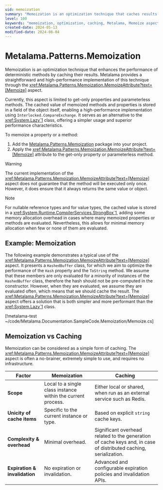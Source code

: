 ```yaml
---
uid: memoization
summary: "Memoization is an optimization technique that caches results of deterministic methods to enhance performance. The technique is implemented through the Memoize aspect in Metalama, offering a simple and high-performance solution compared to the System.Lazy class."
level: 100
keywords: "memoization, optimization, caching, Metalama, Memoize aspect, high-performance caching, System.Lazy alternative, .NET"
created-date: 2024-05-13
modified-date: 2024-08-04
---
```


# Metalama.Patterns.Memoization

Memoization is an optimization technique that enhances the performance of deterministic methods by caching their results. Metalama provides a straightforward and high-performance implementation of this technique through the <xref:Metalama.Patterns.Memoization.MemoizeAttribute?text=[Memoize]> aspect.

Currently, this aspect is limited to get-only properties and parameterless methods. The cached value of memoized methods and properties is stored in a field of the object itself, enabling a high-performance implementation using `Interlocked.CompareExchange`. It serves as an alternative to the <xref:System.Lazy`1> class, offering a simpler usage and superior performance characteristics.

To memoize a property or a method:

1. Add the [Metalama.Patterns.Memoization](https://www.nuget.org/packages/Metalama.Patterns.Memoization/) package into your project.
2. Apply the <xref:Metalama.Patterns.Memoization.MemoizeAttribute?text=[Memoize]> attribute to the get-only property or parameterless method.


> [!WARNING]
> The current implementation of the <xref:Metalama.Patterns.Memoization.MemoizeAttribute?text=[Memoize]> aspect does not guarantee that the method will be executed only once. However, it does ensure that it always returns the same value or object.

> [!NOTE]
> For nullable reference types and for value types, the cached value is stored in a <xref:System.Runtime.CompilerServices.StrongBox`1>, adding some memory allocation overhead in cases where many memoized properties or methods are evaluated. Nevertheless, this allows for minimal memory allocation when few or none of them are evaluated.

## Example: Memoization

The following example demonstrates a typical use of the <xref:Metalama.Patterns.Memoization.MemoizeAttribute?text=[Memoize]> aspect. It presents a `HashedBuffer` class, for which we aim to optimize the performance of the `Hash` property and the `ToString` method. We assume that these members are only evaluated for a minority of instances of the `HashedBuffer` class, therefore the hash should not be pre-computed in the constructor. However, when they are evaluated, we assume they are evaluated often, which means that we should cache the result. The <xref:Metalama.Patterns.Memoization.MemoizeAttribute?text=[Memoize]> aspect offers a solution that is both simpler and more performant than the <xref:System.Lazy`1> class.

[!metalama-test ~/code/Metalama.Documentation.SampleCode.Memoization/Memoize.cs]


## Memoization vs Caching

Memoization can be considered as a simple form of caching. The <xref:Metalama.Patterns.Memoization.MemoizeAttribute?text=[Memoize]> aspect is often a no-brainer, extremely simple to use, and requires no infrastructure.


| Factor                     | Memoization                               | Caching                                |
|----------------------------|-------------------------------------------|----------------------------------------|
| **Scope**                  | Local to a single class instance within the current process.  | Either local or shared, when run as an external service such as Redis. |
| **Unicity of cache items** | Specific to the current instance or type. | Based on explicit `string` cache keys. |
| **Complexity & overhead**  | Minimal overhead.                         | Significant overhead related to the generation of cache keys and, in case of distributed caching, serialization.  |
| **Expiration & invalidation** | No expiration or invalidation.      | Advanced and configurable expiration policies and invalidation APIs.  |



